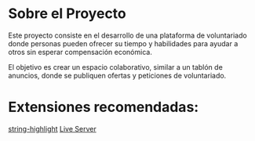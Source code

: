 # Sobre el Proyecto
Este proyecto consiste en el desarrollo de una plataforma de voluntariado donde personas pueden ofrecer su tiempo y habilidades para ayudar a otros sin esperar compensación económica.

El objetivo es crear un espacio colaborativo, similar a un tablón de anuncios, donde se publiquen ofertas y peticiones de voluntariado.


# Extensiones recomendadas:
[string-highlight](https://marketplace.visualstudio.com/items?itemName=Jenkey2011.string-highlight)
[Live Server](https://marketplace.visualstudio.com/items?itemName=ritwickdey.LiveServer)